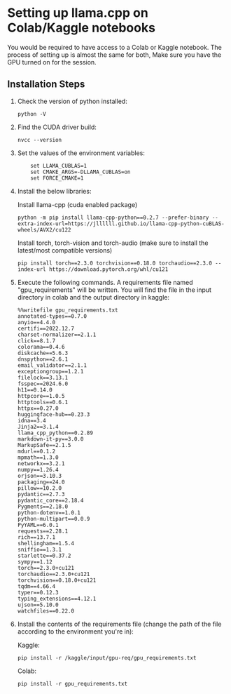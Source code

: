 # Setting up llama.cpp on Colab/Kaggle notebooks

You would be required to have access to a Colab or Kaggle notebook. The process of setting up is almost the same for both, Make sure you have the GPU turned on for the session. 

## Installation Steps

1. Check the version of python installed:
    ```shell
    python -V 
    ```

2. Find the CUDA driver build:
    ```shell
    nvcc --version
    ```

3. Set the values of the environment variables:
    ```shell
        set LLAMA_CUBLAS=1
        set CMAKE_ARGS=-DLLAMA_CUBLAS=on
        set FORCE_CMAKE=1
    ```

4. Install the below libraries:

    Install llama-cpp (cuda enabled package)
    ```shell
    python -m pip install llama-cpp-python==0.2.7 --prefer-binary --extra-index-url=https://jllllll.github.io/llama-cpp-python-cuBLAS-wheels/AVX2/cu122
    ```
    
    Install torch, torch-vision and torch-audio (make sure to install the latest/most compatible versions)
    ```shell
    pip install torch==2.3.0 torchvision==0.18.0 torchaudio==2.3.0 --index-url https://download.pytorch.org/whl/cu121
    ```
5. Execute the following commands. A requirements file named "gpu_requirements" will be written. You will find the file in the input directory in colab and the output directory in kaggle:

    ```shell
    %%writefile gpu_requirements.txt
    annotated-types==0.7.0
    anyio==4.4.0
    certifi==2022.12.7
    charset-normalizer==2.1.1
    click==8.1.7
    colorama==0.4.6
    diskcache==5.6.3
    dnspython==2.6.1
    email_validator==2.1.1
    exceptiongroup==1.2.1
    filelock==3.13.1
    fsspec==2024.6.0
    h11==0.14.0
    httpcore==1.0.5
    httptools==0.6.1
    httpx==0.27.0
    huggingface-hub==0.23.3
    idna==3.4
    Jinja2==3.1.4
    llama_cpp_python==0.2.89
    markdown-it-py==3.0.0
    MarkupSafe==2.1.5
    mdurl==0.1.2
    mpmath==1.3.0
    networkx==3.2.1
    numpy==1.26.4
    orjson==3.10.3
    packaging==24.0
    pillow==10.2.0
    pydantic==2.7.3
    pydantic_core==2.18.4
    Pygments==2.18.0
    python-dotenv==1.0.1
    python-multipart==0.0.9
    PyYAML==6.0.1
    requests==2.28.1
    rich==13.7.1
    shellingham==1.5.4
    sniffio==1.3.1
    starlette==0.37.2
    sympy==1.12
    torch==2.3.0+cu121
    torchaudio==2.3.0+cu121
    torchvision==0.18.0+cu121
    tqdm==4.66.4
    typer==0.12.3
    typing_extensions==4.12.1
    ujson==5.10.0
    watchfiles==0.22.0
    ```

6. Install the contents of the requirements file (change the path of the file according to the environment you're in):

    Kaggle:
    ```shell
    pip install -r /kaggle/input/gpu-req/gpu_requirements.txt
    ```

    Colab:
    ```shell
    pip install -r gpu_requirements.txt
    ```